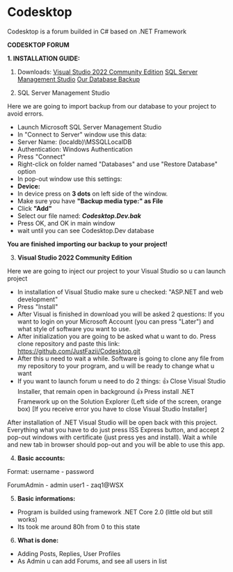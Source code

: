 # Codesktop
Codesktop is a forum builded in C# based on .NET Framework

**CODESKTOP FORUM**

**1. INSTALLATION GUIDE:**
1. Downloads:
[Visual Studio 2022 Community Edition](https://visualstudio.microsoft.com/thank-you-downloading-visual-studio/?sku=Community&channel=Release&version=VS2022&source=VSLandingPage&cid=2030&passive=false)
[SQL Server Management Studio](https://aka.ms/ssmsfullsetup)
[Our Database Backup](https://www.mediafire.com/file/234zzj0z2ky0k0z/Codesktop.Dev.bak/file)


2. SQL Server Management Studio

Here we are going to import backup from our database to your project to avoid errors.

- Launch Microsoft SQL Server Management Studio
- In "Connect to Server" window use this data: 
- Server Name: (localdb)\MSSQLLocalDB
- Authentication: Windows Authentication
- Press "Connect"
- Right-click on folder named "Databases" and use "Restore Database" option
- In pop-out window use this settings:
- **Device:**
- In device press on **3 dots** on left side of the window.
- Make sure you have **"Backup media type:" as File**
- Click **"Add"**
- Select our file named: **_Codesktop.Dev.bak_**
- Press OK, and OK in main window
- wait until you can see Codesktop.Dev database

**You are finished importing our backup to your project!**

3. **Visual Studio 2022 Community Edition** 

Here we are going to inject our project to your Visual Studio so u can launch project

- In installation of Visual Studio make sure u checked: "ASP.NET and web development"
- Press "Install"
- After Visual is finished in download you will be asked 2 questions: If you want to login on your Microsoft Account (you can press "Later") and what style of software you want to use.
- After initialization you are going to be asked what u want to do. Press clone repository and paste this link: https://github.com/JustFazii/Codesktop.git
- After this u need to wait a while. Software is going to clone any file from my repository to your program, and u will be ready to change what u want
- If you want to launch forum u need to do 2 things:
👍 Close Visual Studio Installer, that remain open in background
👍 Press install .NET Framework up on the Solution Explorer (Left side of the screen, orange box) [If you receive error you have to close  Visual Studio Installer]

After installation of .NET Visual Studio will be open back with this project. Everything what you have to do just press ISS Express button, and accept 2 pop-out windows with certificate (just press yes and install). Wait a while and new tab in browser should pop-out and you will be able to use this app.

4. **Basic accounts:**

Format:
username - password

ForumAdmin - admin
user1 - zaq1@WSX


5. **Basic informations:**

- Program is builded using framework .NET Core 2.0 (little old but still works)
- Its took me around 80h from 0 to this state

6. **What is done:**

- Adding Posts, Replies, User Profiles
- As Admin u can add Forums, and see all users in list
